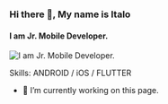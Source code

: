 ### Hi there 👋, My name is Italo
#### I am Jr. Mobile Developer.
![I am Jr. Mobile Developer.](https://www.google.com/url?sa=i&url=https%3A%2F%2Fpngio.com%2Fimages%2Fpng-a1640345.html&psig=AOvVaw1SN-qT7BxgCt6bd_aGsbXB&ust=1630373451048000&source=images&cd=vfe&ved=0CAgQjRxqFwoTCIjG08_M1_ICFQAAAAAdAAAAABAJ)


Skills: ANDROID / iOS / FLUTTER

- 🔭 I’m currently working on this page. 










